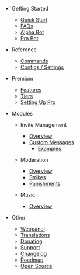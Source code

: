 - Getting Started

  - [Quick Start](/zh-CN/getting-started/quick-start.md)
  - [FAQs](/zh-CN/getting-started/faq.md)
  - [Alpha Bot](/zh-CN/getting-started/alpha.md)
  - [Pro Bot](/zh-CN/getting-started/pro.md)

- Reference

  - [Commands](/zh-CN/reference/commands.md)
  - [Configs / Settings](/zh-CN/reference/settings.md)

- Premium

  - [Features](/zh-CN/premium/features.md)
  - [Tiers](/zh-CN/premium/tiers.md)
  - [Setting Up Pro](/zh-CN/premium/setting-up.md)

- Modules

  - Invite Management

    - [Overview](/zh-CN/modules/invites/commands.md)
    - [Custom Messages](/zh-CN/modules/invites/custom-messages.md)
      - [Examples](/zh-CN/modules/invites/examples.md)

  - Moderation

    - [Overview](/zh-CN/modules/moderation/overview.md)
    - [Strikes](/zh-CN/modules/moderation/strikes.md)
    - [Punishments](/zh-CN/modules/moderation/punishments.md)

  - Music

    - [Overview](/zh-CN/modules/music/overview.md)

- Other

  - [Webpanel](/zh-CN/other/webpanel.md)
  - [Translations](/zh-CN/other/translations.md)
  - [Donating](/zh-CN/other/donating.md)
  - [Support](/zh-CN/other/support.md)
  - [Changelog](/zh-CN/other/changelog.md)
  - [Roadmap](/zh-CN/other/roadmap.md)
  - [Open Source](/zh-CN/other/open-source.md)
